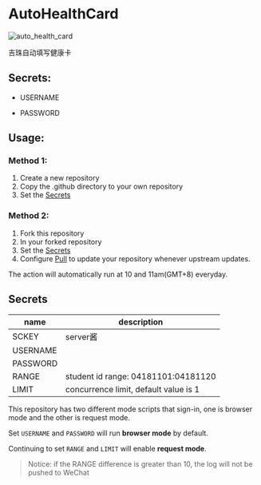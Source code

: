 # AutoHealthCard
![auto_health_card](https://github.com/Jasonzj/AutoHealthCard/workflows/auto_health_card/badge.svg)

吉珠自动填写健康卡

## Secrets:
+ USERNAME

+ PASSWORD

## Usage:

### Method 1: 
1. Create a new repository
2. Copy the .github directory to your own repository
3. Set the [Secrets](#Secrets)

### Method 2:
1. Fork this repository
2. In your forked repository
3. Set the [Secrets](#Secrets)
5. Configure [Pull](https://github.com/wei/pull) to update your repository whenever upstream updates.

The action will automatically run at 10 and 11am(GMT+8) everyday.

## Secrets
|name|description|
|---|---|
|SCKEY|server酱|
|USERNAME||
|PASSWORD||
|RANGE|student id range: 04181101:04181120|
|LIMIT|concurrence limit, default value is 1|

This repository has two different mode scripts that sign-in, one is browser mode and the other is request mode.

Set `USERNAME` and `PASSWORD` will run **browser mode** by default.

Continuing to set `RANGE` and `LIMIT` will enable **request mode**. 

> Notice: if the RANGE difference is greater than 10, the log will not be pushed to WeChat 

